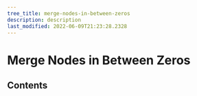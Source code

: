 ```yaml
---
tree_title: merge-nodes-in-between-zeros
description: description
last_modified: 2022-06-09T21:23:28.2328
---
```


# Merge Nodes in Between Zeros

## Contents
